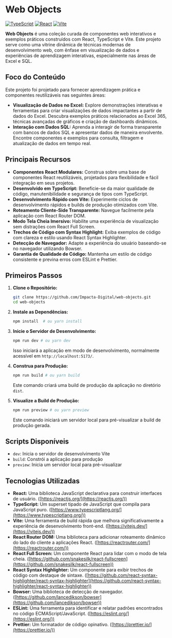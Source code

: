 # Web Objects

[![TypeScript](https://img.shields.io/badge/%3C%2F%3E-TypeScript-%230074c1.svg)](http://www.typescriptlang.org/)
[![React](https://img.shields.io/badge/-React-61DAFB?logo=react&logoColor=white)](https://reactjs.org/)
[![Vite](https://img.shields.io/badge/-Vite-646CFF?logo=vite&logoColor=white)](https://vitejs.dev/)

**Web Objects** é uma coleção curada de componentes web interativos e exemplos práticos construídos com React, TypeScript e Vite. Este projeto serve como uma vitrine dinâmica de técnicas modernas de desenvolvimento web, com ênfase em visualização de dados e experiências de aprendizagem interativas, especialmente nas áreas de Excel e SQL.

## Foco do Conteúdo

Este projeto foi projetado para fornecer aprendizagem prática e componentes reutilizáveis nas seguintes áreas:

- **Visualização de Dados no Excel:** Explore demonstrações interativas e ferramentas para criar visualizações de dados impactantes a partir de dados do Excel. Descubra exemplos práticos relacionados ao Excel 365, técnicas avançadas de gráficos e criação de dashboards dinâmicos.
- **Interação com Dados SQL:** Aprenda a interagir de forma transparente com bancos de dados SQL e apresentar dados de maneira envolvente. Encontre componentes e exemplos para consulta, filtragem e atualização de dados em tempo real.

## Principais Recursos

- **Componentes React Modulares:** Construa sobre uma base de componentes React reutilizáveis, projetados para flexibilidade e fácil integração em seus projetos.
- **Desenvolvido em TypeScript:** Beneficie-se da maior qualidade de código, manutenibilidade e segurança de tipos com TypeScript.
- **Desenvolvimento Rápido com Vite:** Experimente ciclos de desenvolvimento rápidos e builds de produção otimizados com Vite.
- **Roteamento Cliente-Side Transparente:** Navegue facilmente pela aplicação com React Router DOM.
- **Modo Tela Cheia Imersivo:** Habilite uma experiência de visualização sem distrações com React Full Screen.
- **Trechos de Código com Syntax Highlight:** Exiba exemplos de código com clareza e estilo usando React Syntax Highlighter.
- **Detecção de Navegador:** Adapte a experiência do usuário baseando-se no navegador utilizando Bowser.
- **Garantia de Qualidade de Código:** Mantenha um estilo de código consistente e previna erros com ESLint e Prettier.

## Primeiros Passos

1. **Clone o Repositório:**

   ```bash
   git clone https://github.com/Impacta-Digital/web-objects.git
   cd web-objects
   ```

2. **Instale as Dependências:**

   ```bash
   npm install  # ou yarn install
   ```

3. **Inicie o Servidor de Desenvolvimento:**

   ```bash
   npm run dev # ou yarn dev
   ```

   Isso iniciará a aplicação em modo de desenvolvimento, normalmente acessível em `http://localhost:5173/`.

4. **Construa para Produção:**

   ```bash
   npm run build # ou yarn build
   ```

   Este comando criará uma build de produção da aplicação no diretório `dist`.

5. **Visualize a Build de Produção:**

   ```bash
   npm run preview # ou yarn preview
   ```

   Este comando iniciará um servidor local para pré-visualizar a build de produção gerada.

## Scripts Disponíveis

- `dev`: Inicia o servidor de desenvolvimento Vite
- `build`: Constrói a aplicação para produção
- `preview`: Inicia um servidor local para pré-visualizar

## Tecnologias Utilizadas

- **React:** Uma biblioteca JavaScript declarativa para construir interfaces de usuário. ([https://reactjs.org/](https://reactjs.org/))
- **TypeScript:** Um superset tipado de JavaScript que compila para JavaScript puro. ([https://www.typescriptlang.org/](https://www.typescriptlang.org/))
- **Vite:** Uma ferramenta de build rápida que melhora significativamente a experiência de desenvolvimento front-end. ([https://vitejs.dev/](https://vitejs.dev/))
- **React Router DOM:** Uma biblioteca para adicionar roteamento dinâmico do lado do cliente a aplicações React. ([https://reactrouter.com/](https://reactrouter.com/))
- **React Full Screen:** Um componente React para lidar com o modo de tela cheia. ([https://github.com/snakesilk/react-fullscreen](https://github.com/snakesilk/react-fullscreen))
- **React Syntax Highlighter:** Um componente para exibir trechos de código com destaque de sintaxe. ([https://github.com/react-syntax-highlighter/react-syntax-highlighter](https://github.com/react-syntax-highlighter/react-syntax-highlighter))
- **Bowser:** Uma biblioteca de detecção de navegador. ([https://github.com/lancedikson/bowser](https://github.com/lancedikson/bowser))
- **ESLint:** Uma ferramenta para identificar e relatar padrões encontrados no código ECMAScript/JavaScript. ([https://eslint.org/](https://eslint.org/))
- **Prettier:** Um formatador de código opinativo. ([https://prettier.io/](https://prettier.io/))
